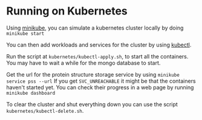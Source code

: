 # Running on Kubernetes

Using [minikube](https://minikube.sigs.k8s.io/docs/start/), you can simulate a kubernetes cluster locally by doing
```minikube start```

You can then add workloads and services for the cluster by using [kubectl](https://kubernetes.io/docs/tasks/tools/). 

Run the script at `kubernetes/kubectl-apply.sh`, to start all the containers.
You may have to wait a while for the mongo database to start.

Get the url for the protein structure storage service by using 
```minikube service pss --url```
If you get `SVC_UNREACHABLE` it might be that the containers haven't started yet.
You can check their progress in a web page by running
```minikube dashboard```

To clear the cluster and shut everything down you can use the script 
`kubernetes/kubectl-delete.sh`.
